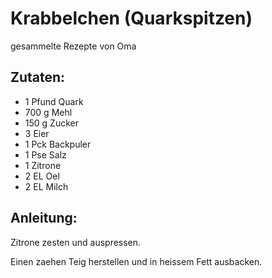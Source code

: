 Krabbelchen (Quarkspitzen)
===
gesammelte Rezepte von Oma

Zutaten:
---
- 1 Pfund Quark
- 700 g Mehl
- 150 g Zucker
- 3  Eier
- 1 Pck Backpuler
- 1 Pse Salz
- 1  Zitrone
- 2 EL Oel
- 2 EL Milch

Anleitung:
---
 Zitrone zesten und auspressen.

Einen zaehen Teig herstellen und in heissem Fett ausbacken. 